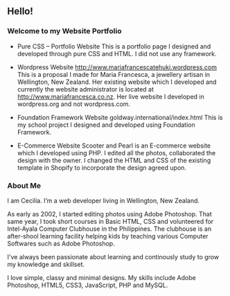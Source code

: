 ## Hello! 
### Welcome to my Website Portfolio

* Pure CSS – Portfolio Website
This is a portfolio page I designed and developed through pure CSS and HTML.  I did not use any framework.
 
* Wordpress Website
http://www.mariafrancescatehuki.wordpress.com This is a proposal I made for Maria Francesca, a jewellery artisan in Wellington, New Zealand.   Her existing website which I developed and currently the website administrator is located at http://www.mariafrancesca.co.nz.  Her live website I developed in wordpress.org and not wordpress.com.

* Foundation Framework Website
goldway.international/index.html This is my school project I designed and developed using Foundation Framework.

* E-Commerce Website
Scooter and Pearl is an E-commerce website which I developed using PHP.  I edited all the photos, collaborated the design with the owner.  I changed the HTML and CSS of the existing template in Shopify to incorporate the design agreed upon.

### About Me

I am Cecilia. I’m a web developer living in Wellington, New Zealand. 

As early as 2002, I started editing photos using Adobe Photoshop. That same year, I took short courses in Basic HTML, CSS and volunteered for Intel-Ayala Computer Clubhouse in the Philippines.  The clubhouse is an after-shool learning facility helping kids by teaching various Computer Softwares such as Adobe Photoshop. 

I've always been passionate about learning and continously study to grow my knowledge and skillset.  

I love simple, classy and minimal designs.  My skills include Adobe Photoshop, HTML5, CSS3, JavaScript, PHP and MySQL.  

